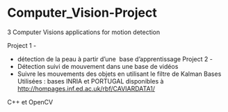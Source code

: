 # Computer_Vision-Project
3 Computer Visions applications for motion detection

Project 1 -
- détection de la peau à partir d’une  base d’apprentissage
Project 2 - 
- Détection suivi de mouvement dans une base de vidéos
- Suivre les mouvements des objets en utilisant le filtre de Kalman
Bases Utilisées : bases INRIA et  PORTUGAL disponibles à http://hompages.inf.ed.ac.uk/rbf/CAVIARDATA1/ 

C++ et OpenCV
